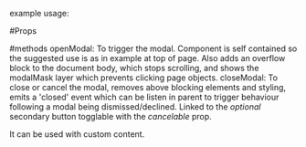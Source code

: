 example usage:
<template>
  <div>
    <button
      @click="openModal"
    >
      openModal
    </button>

    <Modal
      ref="modalRef"
    >
      <component
        :is="`UploadAssessment`"
        v-bind="uploadAsssessmentProps"
        @close="closeModal"
      />
    </Modal>
  </div>
</template>
<script>
import Modal from '@/draftComponents/Page/Modal';
import { auth } from '@/firebase';

export default {
  name: 'App',
  components: {
    Modal,
  },
  methods: {
    openModal(){
      this.$refs.modalRef.openModal();
    };
    closeModal() {
      this.$refs.modalRef.closeModal();
    },
  },
}
</script>

#Props

  #methods
  openModal:
    To trigger the modal.
    Component is self contained so the suggested use is as in example at top of page.
    Also adds an overflow block to the document body, which stops scrolling, and shows the modalMask layer which prevents clicking page objects.
  closeModal:
    To close or cancel the modal, removes above blocking elements and styling, emits a 'closed' event which can be listen in parent to trigger behaviour following a modal being dismissed/declined.
    Linked to the _optional_ secondary button togglable with the _cancelable_ prop.

It can be used with custom content.
